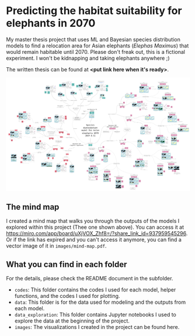 # Predicting the habitat suitability for elephants in 2070

My master thesis project that uses ML and Bayesian species distribution models to find a relocation area for Asian elephants (*Elephas Maximus*) that would remain habitable until 2070. Please don't freak out, this is a fictional experiment. I won't be kidnapping and taking elephants anywhere ;)

The written thesis can be found at **<put link here when it's ready>**.


<img src="https://github.com/RyokoNod/sdm-asian-elephants/blob/main/images/mind-map-small.jpg" width=600>

## The mind map

I created a mind map that walks you through the outputs of the models I explored within this project (Thee one shown above). You can access it at https://miro.com/app/board/uXjVOX_Zhf8=/?share_link_id=937959545296. Or if the link has expired and you can't access it anymore, you can find a vector image of it in ```images/mind-map.pdf```.

## What you can find in each folder

For the details, please check the README document in the subfolder.

* ```codes```: This folder contains the codes I used for each model, helper functions, and the codes I used for plotting.
* ```data```: This folder is for the data used for modeling and the outputs from each model.
* ```data_exploration```: This folder contains Jupyter notebooks I used to explore the data at the beginning of the project.
* ```images```: The visualizations I created in the project can be found here.

